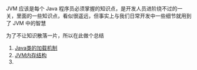 JVM 应该是每个 Java 程序员必须掌握的知识点，是开发人员进阶绕不过的一关，里面的一些知识点，看似很遥远，但事实上与我们日常开发中一些细节就用到了 JVM 中的智慧

为了不让知识散落一片，所以在此做个总结

1. [Java类的加载机制](Java类的加载机制.md)
2. [JVM内存结构](JVM内存结构.md)
3. 

